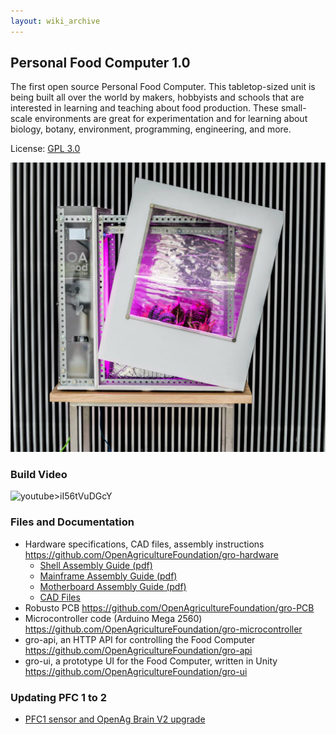 ```yaml
---
layout: wiki_archive
---
```


## Personal Food Computer 1.0

The first open source Personal Food Computer. This tabletop-sized unit
is being built all over the world by makers, hobbyists and schools that
are interested in learning and teaching about food production. These
small-scale environments are great for experimentation and for learning
about biology, botany, environment, programming, engineering, and more.

License: [GPL 3.0](http://www.gnu.org/licenses/gpl-3.0.en.html)

![img\_0727c-512x470.jpg](/static/images/wiki/img_0727c-512x470.jpg)

### Build Video

![youtube\>iI56tVuDGcY](https://youtu.be/iI56tVuDGcY)

### Files and Documentation

  - Hardware specifications, CAD files, assembly instructions
    <https://github.com/OpenAgricultureFoundation/gro-hardware>
      - [Shell Assembly Guide
        (pdf)](https://github.com/OpenAgricultureFoundation/gro-hardware/blob/master/ShellAssemblyGuide.pdf)
      - [Mainframe Assembly Guide
        (pdf)](https://github.com/OpenAgricultureFoundation/gro-hardware/blob/master/MainFrameAssemblyGuide.pdf)
      - [Motherboard Assembly Guide
        (pdf)](https://github.com/OpenAgricultureFoundation/gro-hardware/blob/master/MotherboardAssemblyGuide.pdf)
      - [CAD
        Files](https://github.com/OpenAgricultureFoundation/gro-hardware/tree/master/Food%20Computer%20CAD)
  - Robusto PCB <https://github.com/OpenAgricultureFoundation/gro-PCB>
  - Microcontroller code (Arduino Mega 2560)
    <https://github.com/OpenAgricultureFoundation/gro-microcontroller>
  - gro-api, an HTTP API for controlling the Food Computer
    <https://github.com/OpenAgricultureFoundation/gro-api>
  - gro-ui, a prototype UI for the Food Computer, written in Unity
    <https://github.com/OpenAgricultureFoundation/gro-ui>

### Updating PFC 1 to 2

  - [PFC1 sensor and OpenAg Brain V2 upgrade](food_computer_1/upgrade.md)
